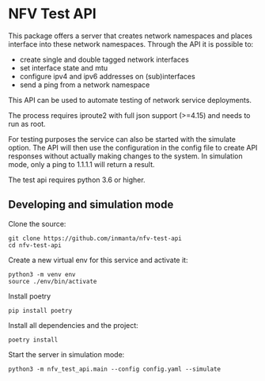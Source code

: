 # NFV Test API

This package offers a server that creates network namespaces and places interface into these network namespaces. Through the API it is possible to:
- create single and double tagged network interfaces
- set interface state and mtu
- configure ipv4 and ipv6 addresses on (sub)interfaces
- send a ping from a network namespace

This API can be used to automate testing of network service deployments.

The process requires iproute2 with full json support (>=4.15) and needs to run as root.

For testing purposes the service can also be started with the simulate option. The API will then use the configuration in the config file to create API responses without actually making changes to the system. In simulation mode, only a ping to 1.1.1.1 will return a result.

The test api requires python 3.6 or higher.

## Developing and simulation mode

Clone the source:

```
git clone https://github.com/inmanta/nfv-test-api
cd nfv-test-api
```

Create a new virtual env for this service and activate it:

```
python3 -m venv env
source ./env/bin/activate
```

Install poetry

```
pip install poetry
```

Install all dependencies and the project:

```
poetry install
```

Start the server in simulation mode:

```
python3 -m nfv_test_api.main --config config.yaml --simulate
```